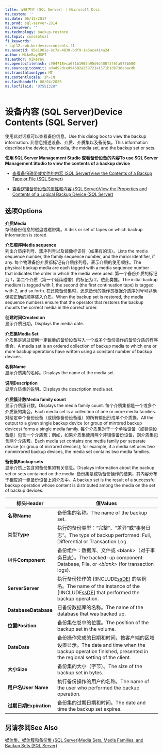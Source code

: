```yaml
---
title: 设备内容 (SQL Server) | Microsoft Docs
ms.custom: ''
ms.date: 06/13/2017
ms.prod: sql-server-2014
ms.reviewer: ''
ms.technology: backup-restore
ms.topic: conceptual
f1_keywords:
- sql12.swb.bnrdevicecontents.f1
ms.assetid: 95e1902e-8c7a-4830-bdf9-1a6aca414a24
author: MikeRayMSFT
ms.author: mikeray
ms.openlocfilehash: c904718eca671b1965a95d0d400f3f6fa075b500
ms.sourcegitcommit: ad4d92dce894592a259721a1571b1d8736abacdb
ms.translationtype: MT
ms.contentlocale: zh-CN
ms.lasthandoff: 08/04/2020
ms.locfileid: "87581328"
---
```

# <a name="device-contents-sql-server"></a><span data-ttu-id="40fed-102">设备内容 (SQL Server)</span><span class="sxs-lookup"><span data-stu-id="40fed-102">Device Contents (SQL Server)</span></span>
  <span data-ttu-id="40fed-103">使用此对话框可以查看备份信息。</span><span class="sxs-lookup"><span data-stu-id="40fed-103">Use this dialog box to view the backup information.</span></span> <span data-ttu-id="40fed-104">此信息描述设备、介质、介质集以及备份集。</span><span class="sxs-lookup"><span data-stu-id="40fed-104">This information describes the device, the media, the media set, and the backup set or sets.</span></span>  
  
 <span data-ttu-id="40fed-105">**使用 SQL Server Management Studio 查看备份设备的内容**</span><span class="sxs-lookup"><span data-stu-id="40fed-105">**To use SQL Server Management Studio to view the contents of a backup device**</span></span>  
  
-   [<span data-ttu-id="40fed-106">查看备份磁带或文件的内容 (SQL Server)</span><span class="sxs-lookup"><span data-stu-id="40fed-106">View the Contents of a Backup Tape or File &#40;SQL Server&#41;</span></span>](view-the-contents-of-a-backup-tape-or-file-sql-server.md)  
  
-   [<span data-ttu-id="40fed-107">查看逻辑备份设备的属性和内容 (SQL Server)</span><span class="sxs-lookup"><span data-stu-id="40fed-107">View the Properties and Contents of a Logical Backup Device &#40;SQL Server&#41;</span></span>](view-the-properties-and-contents-of-a-logical-backup-device-sql-server.md)  
  
## <a name="options"></a><span data-ttu-id="40fed-108">选项</span><span class="sxs-lookup"><span data-stu-id="40fed-108">Options</span></span>  
 <span data-ttu-id="40fed-109">**介质**</span><span class="sxs-lookup"><span data-stu-id="40fed-109">**Media**</span></span>  
 <span data-ttu-id="40fed-110">存储备份信息的磁盘或磁带集。</span><span class="sxs-lookup"><span data-stu-id="40fed-110">A disk or set of tapes on which backup information is stored.</span></span>  
  
 <span data-ttu-id="40fed-111">**介质顺序**</span><span class="sxs-lookup"><span data-stu-id="40fed-111">**Media sequence**</span></span>  
 <span data-ttu-id="40fed-112">列出介质序列号、簇序列号以及镜像标识符（如果有的话）。</span><span class="sxs-lookup"><span data-stu-id="40fed-112">Lists the media sequence number, the family sequence number, and the mirror identifier, if any.</span></span> <span data-ttu-id="40fed-113">每个物理备份介质都标记有介质序列号，表示介质的使用顺序。</span><span class="sxs-lookup"><span data-stu-id="40fed-113">The physical backup media are each tagged with a media sequence number that indicates the order in which the media were used.</span></span> <span data-ttu-id="40fed-114">第一个备份介质的标记为 1，第二个介质（第一个延续磁带）的标记为 2，依此类推。</span><span class="sxs-lookup"><span data-stu-id="40fed-114">The initial backup medium is tagged with 1, the second (the first continuation tape) is tagged with 2, and so forth.</span></span> <span data-ttu-id="40fed-115">在还原备份集时，还原备份的操作员根据介质序列号可以确保按正确的顺序装入介质。</span><span class="sxs-lookup"><span data-stu-id="40fed-115">When the backup set is restored, the media sequence numbers ensure that the operator that restores the backup mounts the correct media in the correct order.</span></span>  
  
 <span data-ttu-id="40fed-116">**创建时间**</span><span class="sxs-lookup"><span data-stu-id="40fed-116">**Created on**</span></span>  
 <span data-ttu-id="40fed-117">显示介质日期。</span><span class="sxs-lookup"><span data-stu-id="40fed-117">Displays the media date.</span></span>  
  
 <span data-ttu-id="40fed-118">**介质集**</span><span class="sxs-lookup"><span data-stu-id="40fed-118">**Media Set**</span></span>  
 <span data-ttu-id="40fed-119">介质集是通过使用一定数量的备份设备写入一个或多个备份操作的备份介质的有序集合。</span><span class="sxs-lookup"><span data-stu-id="40fed-119">A media set is an ordered collection of backup media to which one or more backup operations have written using a constant number of backup devices.</span></span>  
  
 <span data-ttu-id="40fed-120">**名称**</span><span class="sxs-lookup"><span data-stu-id="40fed-120">**Name**</span></span>  
 <span data-ttu-id="40fed-121">显示介质集的名称。</span><span class="sxs-lookup"><span data-stu-id="40fed-121">Displays the name of the media set.</span></span>  
  
 <span data-ttu-id="40fed-122">**说明**</span><span class="sxs-lookup"><span data-stu-id="40fed-122">**Description**</span></span>  
 <span data-ttu-id="40fed-123">显示介质集的说明。</span><span class="sxs-lookup"><span data-stu-id="40fed-123">Displays the description media set.</span></span>  
  
 <span data-ttu-id="40fed-124">**介质簇计数**</span><span class="sxs-lookup"><span data-stu-id="40fed-124">**Media family count**</span></span>  
 <span data-ttu-id="40fed-125">显示介质簇计数。</span><span class="sxs-lookup"><span data-stu-id="40fed-125">Displays the media family count.</span></span> <span data-ttu-id="40fed-126">每个介质集都是一个或多个介质簇的集合。</span><span class="sxs-lookup"><span data-stu-id="40fed-126">Each media set is a collection of one or more media families.</span></span> <span data-ttu-id="40fed-127">对给定单个备份设备（或镜像备份设备组）的所有输出形成单个介质簇。</span><span class="sxs-lookup"><span data-stu-id="40fed-127">All the output to a given single backup device (or group of mirrored backup devices) forms a single media family.</span></span> <span data-ttu-id="40fed-128">每个介质集对于一个单独设备（或镜像设备组）包含一个介质簇；例如，如果介质集使用两个非镜像备份设备，则介质集包含两个介质簇。</span><span class="sxs-lookup"><span data-stu-id="40fed-128">Each media set contains one media family per separate device (or group of mirrored devices); for example, if a media set uses two nonmirrored backup devices, the media set contains two media families.</span></span>  
  
 <span data-ttu-id="40fed-129">**备份集**</span><span class="sxs-lookup"><span data-stu-id="40fed-129">**Backup sets**</span></span>  
 <span data-ttu-id="40fed-130">显示介质上包含的备份集的有关信息。</span><span class="sxs-lookup"><span data-stu-id="40fed-130">Displays information about the backup set or sets contained on the media.</span></span> <span data-ttu-id="40fed-131">备份集是成功备份操作的结果，其内容分布于相应的一组备份设备上的介质中。</span><span class="sxs-lookup"><span data-stu-id="40fed-131">A backup set is the result of a successful backup operation whose content is distributed among the media on the set of backup devices.</span></span>  
  
|<span data-ttu-id="40fed-132">标头</span><span class="sxs-lookup"><span data-stu-id="40fed-132">Header</span></span>|<span data-ttu-id="40fed-133">值</span><span class="sxs-lookup"><span data-stu-id="40fed-133">Values</span></span>|  
|------------|------------|  
|<span data-ttu-id="40fed-134">**名称**</span><span class="sxs-lookup"><span data-stu-id="40fed-134">**Name**</span></span>|<span data-ttu-id="40fed-135">备份集的名称。</span><span class="sxs-lookup"><span data-stu-id="40fed-135">The name of the backup set.</span></span>|  
|<span data-ttu-id="40fed-136">类型</span><span class="sxs-lookup"><span data-stu-id="40fed-136">**Type**</span></span>|<span data-ttu-id="40fed-137">执行的备份类型：“完整”、“差异”或“事务日志”。</span><span class="sxs-lookup"><span data-stu-id="40fed-137">The type of backup performed: Full, Differential or Transaction Log.</span></span>|  
|<span data-ttu-id="40fed-138">组件</span><span class="sxs-lookup"><span data-stu-id="40fed-138">**Component**</span></span>|<span data-ttu-id="40fed-139">备份组件：数据库、文件或 \<blank>（对于事务日志）。</span><span class="sxs-lookup"><span data-stu-id="40fed-139">The backed-up component: Database, File, or *\<blank>* (for transaction logs).</span></span>|  
|<span data-ttu-id="40fed-140">**Server**</span><span class="sxs-lookup"><span data-stu-id="40fed-140">**Server**</span></span>|<span data-ttu-id="40fed-141">执行备份操作的 [!INCLUDE[ssDE](../../includes/ssde-md.md)] 的实例名。</span><span class="sxs-lookup"><span data-stu-id="40fed-141">The name of the instance of the [!INCLUDE[ssDE](../../includes/ssde-md.md)] that performed the backup operation.</span></span>|  
|<span data-ttu-id="40fed-142">**Database**</span><span class="sxs-lookup"><span data-stu-id="40fed-142">**Database**</span></span>|<span data-ttu-id="40fed-143">已备份数据库的名称。</span><span class="sxs-lookup"><span data-stu-id="40fed-143">The name of the database that was backed up.</span></span>|  
|<span data-ttu-id="40fed-144">**位置**</span><span class="sxs-lookup"><span data-stu-id="40fed-144">**Position**</span></span>|<span data-ttu-id="40fed-145">备份集在卷中的位置。</span><span class="sxs-lookup"><span data-stu-id="40fed-145">The position of the backup set in the volume.</span></span>|  
|<span data-ttu-id="40fed-146">**Date**</span><span class="sxs-lookup"><span data-stu-id="40fed-146">**Date**</span></span>|<span data-ttu-id="40fed-147">备份操作完成的日期和时间，按客户端的区域设置显示。</span><span class="sxs-lookup"><span data-stu-id="40fed-147">The date and time when the backup operation finished, presented in the regional setting of the client.</span></span>|  
|<span data-ttu-id="40fed-148">**大小**</span><span class="sxs-lookup"><span data-stu-id="40fed-148">**Size**</span></span>|<span data-ttu-id="40fed-149">备份集的大小（字节）。</span><span class="sxs-lookup"><span data-stu-id="40fed-149">The size of the backup set in bytes.</span></span>|  
|<span data-ttu-id="40fed-150">**用户名**</span><span class="sxs-lookup"><span data-stu-id="40fed-150">**User Name**</span></span>|<span data-ttu-id="40fed-151">执行备份操作的用户的名称。</span><span class="sxs-lookup"><span data-stu-id="40fed-151">The name of the user who performed the backup operation.</span></span>|  
|<span data-ttu-id="40fed-152">**过期日期**</span><span class="sxs-lookup"><span data-stu-id="40fed-152">**Expiration**</span></span>|<span data-ttu-id="40fed-153">备份集的过期日期和时间。</span><span class="sxs-lookup"><span data-stu-id="40fed-153">The date and time the backup set expires.</span></span>|  
  
## <a name="see-also"></a><span data-ttu-id="40fed-154">另请参阅</span><span class="sxs-lookup"><span data-stu-id="40fed-154">See Also</span></span>  
 [<span data-ttu-id="40fed-155">媒体集、媒体簇和备份集 (SQL Server)</span><span class="sxs-lookup"><span data-stu-id="40fed-155">Media Sets, Media Families, and Backup Sets &#40;SQL Server&#41;</span></span>](media-sets-media-families-and-backup-sets-sql-server.md)  
  
  
